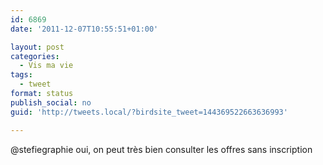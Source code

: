 ```yaml
---
id: 6869
date: '2011-12-07T10:55:51+01:00'

layout: post
categories:
  - Vis ma vie
tags:
  - tweet
format: status
publish_social: no
guid: 'http://tweets.local/?birdsite_tweet=144369522663636993'

---
```


@stefiegraphie oui, on peut très bien consulter les offres sans inscription